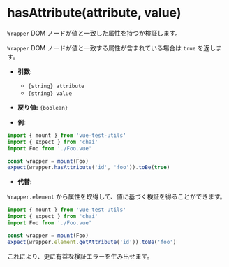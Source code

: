 # hasAttribute(attribute, value)

`Wrapper` DOM ノードが値と一致した属性を持つか検証します。

`Wrapper` DOM ノードが値と一致する属性が含まれている場合は `true` を返します。

- **引数:**
  - `{string} attribute`
  - `{string} value`

- **戻り値:** `{boolean}`

- **例:**

```js
import { mount } from 'vue-test-utils'
import { expect } from 'chai'
import Foo from './Foo.vue'

const wrapper = mount(Foo)
expect(wrapper.hasAttribute('id', 'foo')).toBe(true)
```

- **代替:**

`Wrapper.element` から属性を取得して、値に基づく検証を得ることができます。

```js
import { mount } from 'vue-test-utils'
import { expect } from 'chai'
import Foo from './Foo.vue'

const wrapper = mount(Foo)
expect(wrapper.element.getAttribute('id')).toBe('foo')
```

これにより、更に有益な検証エラーを生み出せます。

